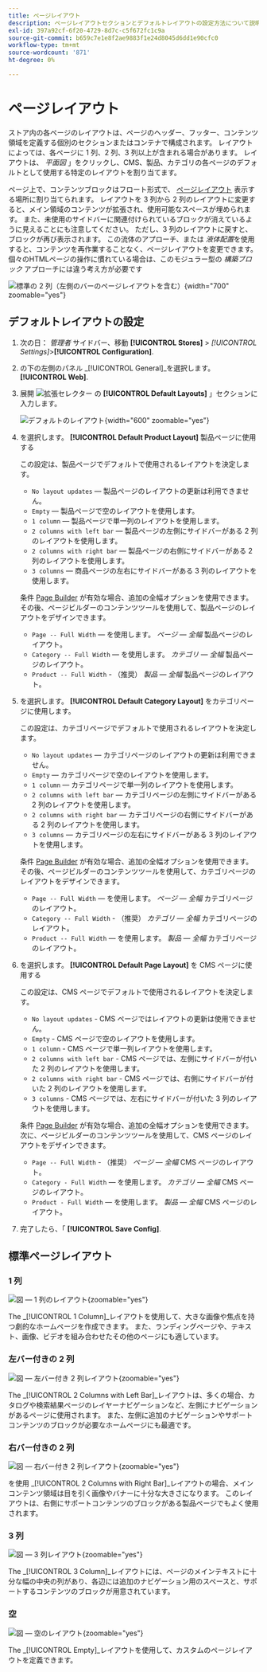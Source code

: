 ```yaml
---
title: ページレイアウト
description: ページレイアウトセクションとデフォルトレイアウトの設定方法について説明します。
exl-id: 397a92cf-6f20-4729-8d7c-c5f672fc1c9a
source-git-commit: b659c7e1e8f2ae9883f1e24d8045d6dd1e90cfc0
workflow-type: tm+mt
source-wordcount: '871'
ht-degree: 0%

---
```


# ページレイアウト

ストア内の各ページのレイアウトは、ページのヘッダー、フッター、コンテンツ領域を定義する個別のセクションまたはコンテナで構成されます。 レイアウトによっては、各ページに 1 列、2 列、3 列以上が含まれる場合があります。 レイアウトは、 _平面図_ 」をクリックし、CMS、製品、カテゴリの各ページのデフォルトとして使用する特定のレイアウトを割り当てます。

ページ上で、コンテンツブロックはフロート形式で、 [ページレイアウト](layout-updates.md) 表示する場所に割り当てられます。 レイアウトを 3 列から 2 列のレイアウトに変更すると、メイン領域のコンテンツが拡張され、使用可能なスペースが埋められます。 また、未使用のサイドバーに関連付けられているブロックが消えているように見えることにも注意してください。 ただし、3 列のレイアウトに戻すと、ブロックが再び表示されます。 この流体のアプローチ、または _液体配置_&#x200B;を使用すると、コンテンツを再作業することなく、ページレイアウトを変更できます。 個々のHTMLページの操作に慣れている場合は、このモジュラー型の _構築ブロック_ アプローチには違う考え方が必要です

![標準の 2 列（左側のバーのページレイアウトを含む）](./assets/storefront-2-column-ee.png){width="700" zoomable="yes"}

## デフォルトレイアウトの設定

1. 次の日： _管理者_ サイドバー、移動 **[!UICONTROL Stores]** > _[!UICONTROL Settings]_>**[!UICONTROL Configuration]**.

1. の下の左側のパネル _[!UICONTROL General]_を選択します。**[!UICONTROL Web]**.

1. 展開 ![拡張セレクター](../assets/icon-display-expand.png) の **[!UICONTROL Default Layouts]** 」セクションに入力します。

   ![デフォルトのレイアウト](./assets/web-default-layouts.png){width="600" zoomable="yes"}

1. を選択します。 **[!UICONTROL Default Product Layout]** 製品ページに使用する

   この設定は、製品ページでデフォルトで使用されるレイアウトを決定します。

   - `No layout updates`  — 製品ページのレイアウトの更新は利用できません。
   - `Empty`  — 製品ページで空のレイアウトを使用します。
   - `1 column`  — 製品ページで単一列のレイアウトを使用します。
   - `2 columns with left bar`  — 製品ページの左側にサイドバーがある 2 列のレイアウトを使用します。
   - `2 columns with right bar`  — 製品ページの右側にサイドバーがある 2 列のレイアウトを使用します。
   - `3 columns`  — 商品ページの左右にサイドバーがある 3 列のレイアウトを使用します。

   条件 [Page Builder](../page-builder/introduction.md) が有効な場合、追加の全幅オプションを使用できます。 その後、ページビルダーのコンテンツツールを使用して、製品ページのレイアウトをデザインできます。

   - `Page -- Full Width`  — を使用します。 _ページ — 全幅_  製品ページのレイアウト。
   - `Category -- Full Width`  — を使用します。 _カテゴリ — 全幅_ 製品ページのレイアウト。
   - `Product -- Full Width` - （推奨） _製品 — 全幅_ 製品ページのレイアウト。

1. を選択します。 **[!UICONTROL Default Category Layout]** をカテゴリページに使用します。

   この設定は、カテゴリページでデフォルトで使用されるレイアウトを決定します。

   - `No layout updates`  — カテゴリページのレイアウトの更新は利用できません。
   - `Empty`  — カテゴリページで空のレイアウトを使用します。
   - `1 column`  — カテゴリページで単一列のレイアウトを使用します。
   - `2 columns with left bar`  — カテゴリページの左側にサイドバーがある 2 列のレイアウトを使用します。
   - `2 columns with right bar`  — カテゴリページの右側にサイドバーがある 2 列のレイアウトを使用します。
   - `3 columns`  — カテゴリページの左右にサイドバーがある 3 列のレイアウトを使用します。

   条件 [Page Builder](../page-builder/introduction.md) が有効な場合、追加の全幅オプションを使用できます。 その後、ページビルダーのコンテンツツールを使用して、カテゴリページのレイアウトをデザインできます。

   - `Page -- Full Width`  — を使用します。 _ページ — 全幅_ カテゴリページのレイアウト。
   - `Category -- Full Width` - （推奨） _カテゴリ — 全幅_ カテゴリページのレイアウト。
   - `Product -- Full Width`  — を使用します。 _製品 — 全幅_ カテゴリページのレイアウト。

1. を選択します。 **[!UICONTROL Default Page Layout]** を CMS ページに使用する

   この設定は、CMS ページでデフォルトで使用されるレイアウトを決定します。

   - `No layout updates` - CMS ページではレイアウトの更新は使用できません。
   - `Empty` - CMS ページで空のレイアウトを使用します。
   - `1 column` - CMS ページで単一列レイアウトを使用します。
   - `2 columns with left bar` - CMS ページでは、左側にサイドバーが付いた 2 列のレイアウトを使用します。
   - `2 columns with right bar` - CMS ページでは、右側にサイドバーが付いた 2 列のレイアウトを使用します。
   - `3 columns` - CMS ページでは、左右にサイドバーが付いた 3 列のレイアウトを使用します。

   条件 [Page Builder](../page-builder/introduction.md) が有効な場合、追加の全幅オプションを使用できます。 次に、ページビルダーのコンテンツツールを使用して、CMS ページのレイアウトをデザインできます。

   - `Page -- Full Width` - （推奨） _ページ — 全幅_ CMS ページのレイアウト。
   - `Category - Full Width`  — を使用します。 _カテゴリ — 全幅_ CMS ページのレイアウト。
   - `Product - Full Width`  — を使用します。 _製品 — 全幅_ CMS ページのレイアウト。

1. 完了したら、「 **[!UICONTROL Save Config]**.

## 標準ページレイアウト

### 1 列

![図 — 1 列のレイアウト](./assets/layout-1-col-th.png){zoomable=&quot;yes&quot;}

The _[!UICONTROL 1 Column]_レイアウトを使用して、大きな画像や焦点を持つ劇的なホームページを作成できます。 また、ランディングページや、テキスト、画像、ビデオを組み合わせたその他のページにも適しています。

### 左バー付きの 2 列

![図 — 左バー付き 2 列レイアウト](./assets/layout-2-col-lft-bar-th.png){zoomable=&quot;yes&quot;}

The _[!UICONTROL 2 Columns with Left Bar]_レイアウトは、多くの場合、カタログや検索結果ページのレイヤーナビゲーションなど、左側にナビゲーションがあるページに使用されます。 また、左側に追加のナビゲーションやサポートコンテンツのブロックが必要なホームページにも最適です。

### 右バー付きの 2 列

![図 — 右バー付き 2 列レイアウト](./assets/layout-2-col-rt-bar-th.png){zoomable=&quot;yes&quot;}

を使用 _[!UICONTROL 2 Columns with Right Bar]_レイアウトの場合、メインコンテンツ領域は目を引く画像やバナーに十分な大きさになります。 このレイアウトは、右側にサポートコンテンツのブロックがある製品ページでもよく使用されます。

### 3 列

![図 — 3 列レイアウト](./assets/layout-3-col-th.png){zoomable=&quot;yes&quot;}

The _[!UICONTROL 3 Column]_レイアウトには、ページのメインテキストに十分な幅の中央の列があり、各辺には追加のナビゲーション用のスペースと、サポートするコンテンツのブロックが用意されています。

### 空

![図 — 空のレイアウト](./assets/layout-blank-th.png){zoomable=&quot;yes&quot;}

The _[!UICONTROL Empty]_レイアウトを使用して、カスタムのページレイアウトを定義できます。
